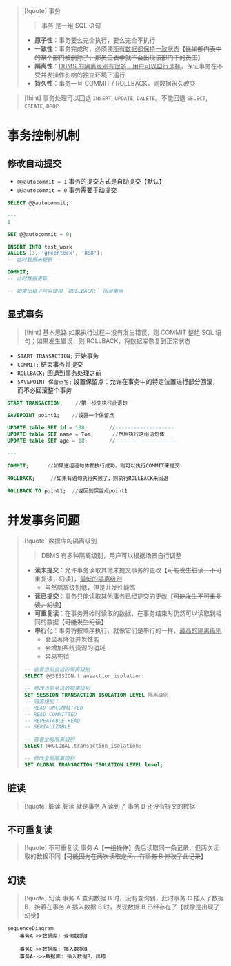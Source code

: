 
>[!quote] 事务
>>事务 是一组 SQL 语句
>
> - **原子性**：事务要么完全执行，要么完全不执行
> - **一致性**：事务完成时，必须使<u>所有数据都保持一致状态</u>【~~比如部门表中的某个部门被删除了，那员工表中就不会出现该部门下的员工~~】
> - **隔离性**：<u>DBMS 的隔离级别有很多，用户可以自行选择</u>，保证事务在不受并发操作影响的独立环境下运行
> - **持久性**：事务一旦 COMMIT / ROLLBACK，则数据永久改变

>[!hint] 事务处理可以回退 `INSERT`, `UPDATE`, `DALETE`。不能回退 `SELECT`, `CREATE`, `DROP`

# 事务控制机制
## 修改自动提交
- `@@autocommit = 1` 事务的提交方式是自动提交【默认】
- `@@autocommit = 0` 事务需要手动提交

```sql
SELECT @@autocommit;

---
1
```

```sql
SET @@autocommit = 0;

INSERT INTO test_work
VALUES (3, 'greenteck', '888');
-- 此时数据未更新

COMMIT;
-- 此时数据更新

-- 如果出错了可以使用 `ROLLBACK;` 回滚事务
```

## 显式事务
>[!hint] 基本思路
>如果执行过程中没有发生错误，则 COMMIT 整组 SQL 语句；如果发生错误，则 ROLLBACK，将数据库恢复到正常状态

- `START TRANSACTION;`  开始事务
- `COMMIT;`  结束事务并提交
- `ROLLBACK;`  回退到事务处理之前
- `SAVEPOINT 保留点名;`  设置保留点：允许在事务中的特定位置进行部分回滚，而不必回滚整个事务

```sql
START TRANSACTION;    //第一步先执行此语句

SAVEPOINT point1;    //设置一个保留点

UPDATE table SET id = 188;       //-------------------
UPDATE table SET name = Tom;      //然后执行这组语句体
UPDATE table SET age = 18;       //-------------------

---

COMMIT;      //如果这组语句体都执行成功，则可以执行COMMIT来提交

ROLLBACK;     //如果有语句执行失败了，则执行ROLLBACK来回退

ROLLBACK TO point1;  //返回到保留点point1
```

# 并发事务问题
>[!quote] 数据库的隔离级别
>>DBMS 有多种隔离级别，用户可以根据场景自行调整
>
>- **读未提交**：允许事务读取其他未提交事务的更改【~~可能发生脏读，不可重复读，幻读~~】，<u>最低的隔离级别</u>
>	- 虽然隔离级别低，但是并发性能高
>- **读已提交**：事务只能读取其他事务已经提交的更改【~~可能发生不可重复读，幻读~~】
>- **可重复读**：在事务开始时读取的数据，在事务结束时仍然可以读取到相同的数据【~~可能发生幻读~~】
>- **串行化**：事务将按顺序执行，就像它们是串行的一样，<u>最高的隔离级别</u>
>	- 会显著降低并发性能
>	- 会增加系统资源的消耗
>	- 容易死锁
>
> ```sql
> -- 查看当前会话的隔离级别
> SELECT @@SESSION.transaction_isolation;
> 
> -- 修改当前会话的隔离级别
> SET SESSION TRANSACTION ISOLATION LEVEL 隔离级别;
> -- 隔离级别：
> -- READ UNCOMMITTED
> -- READ COMMITTED
> -- REPEATABLE READ
> -- SERIALIZABLE
> 
> -- 查看全局隔离级别
> SELECT @@GLOBAL.transaction_isolation;
> 
> -- 修改全局隔离级别
> SET GLOBAL TRANSACTION ISOLATION LEVEL level;
> ```

## 脏读
>[!quote] 脏读
>脏读 就是事务 A 读到了 事务 B 还没有提交的数据


## 不可重复读
>[!quote] 不可重复读
>事务 A【~~一组操作~~】先后读取同一条记录，但两次读取的数据不同【~~可能因为在两次读取之间，有事务 B 修改了此记录~~】


## 幻读
>[!quote] 幻读
>事务 A 查询数据 B 时，没有查询到，此时事务 C 插入了数据 B，接着在事务 A 插入数据 B 时，发现数据 B 已经存在了【~~就像是出现了幻觉~~】

```mermaid
sequenceDiagram
    事务A->>数据库: 查询数据B

    事务C->>数据库: 插入数据B
	事务A-->>数据库: 插入数据B，出错
```

